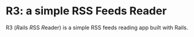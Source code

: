 # R3: a simple RSS Feeds Reader

R3 (*R*ails *R*SS *R*eader) is a simple RSS feeds reading app built with Rails.

